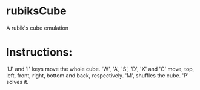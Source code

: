 # rubiksCube
A rubik's cube emulation

# Instructions:
'U' and 'I' keys move the whole cube.
'W', 'A', 'S', 'D', 'X' and 'C' move, top, left, front, right, bottom and back, respectively.
'M', shuffles the cube.
'P' solves it.
